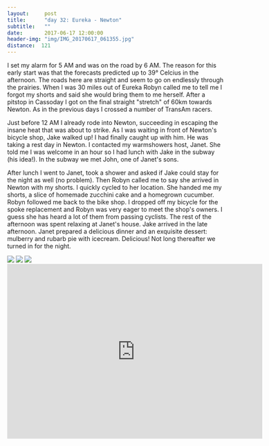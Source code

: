 ```yaml
---
layout:     post
title:      "day 32: Eureka - Newton"
subtitle:   ""
date:       2017-06-17 12:00:00
header-img: "img/IMG_20170617_061355.jpg"
distance:  121
---
```


I set my alarm for 5 AM and was on the road by 6 AM. The reason for this early start was that the forecasts predicted up to 39° Celcius in the afternoon.
The roads here are straight and seem to go on endlessly through the prairies.
When I was 30 miles out of Eureka Robyn called me to tell me I forgot my shorts and said she would bring them to me herself.
After a pitstop in Cassoday I got on the final straight "stretch" of 60km towards Newton.
As in the previous days I crossed a number of TransAm racers.

Just before 12 AM I already rode into Newton, succeeding in escaping the insane heat that was about to strike.
As I was waiting in front of Newton's bicycle shop, Jake walked up!
I had finally caught up with him.
He was taking a rest day in Newton.
I contacted my warmshowers host, Janet.
She told me I was welcome in an hour so I had lunch with Jake in the subway (his idea!).
In the subway we met John, one of Janet's sons.

After lunch I went to Janet, took a shower and asked if Jake could stay for the night as well (no problem).
Then Robyn called me to say she arrived in Newton with my shorts.
I quickly cycled to her location.
She handed me my shorts, a slice of homemade zucchini cake and a homegrown cucumber.
Robyn followed me back to the bike shop. I dropped off my bicycle for the spoke replacement and Robyn was very eager to meet the shop's owners.
I guess she has heard a lot of them from passing cyclists.
The rest of the afternoon was spent relaxing at Janet's house.
Jake arrived in the late afternoon.
Janet prepared a delicious dinner and an exquisite dessert: mulberry and rubarb pie with icecream. Delicious!
Not long thereafter we turned in for the night.



<img src="{{ site.baseurl }}/img/IMG_20170617_072855.jpg">
<span class="caption text-muted"></span>

<img src="{{ site.baseurl }}/img/IMG_20170617_092004.jpg">
<span class="caption text-muted"></span>

<img src="{{ site.baseurl }}/img/IMG_20170617_093038.jpg">
<span class="caption text-muted"></span>

<iframe height='405' width='590' frameborder='0' allowtransparency='true' scrolling='no' src='https://www.strava.com/activities/1041218421/embed/0285b69534213ef12198fc4c56893a4fbd62d423'></iframe>
